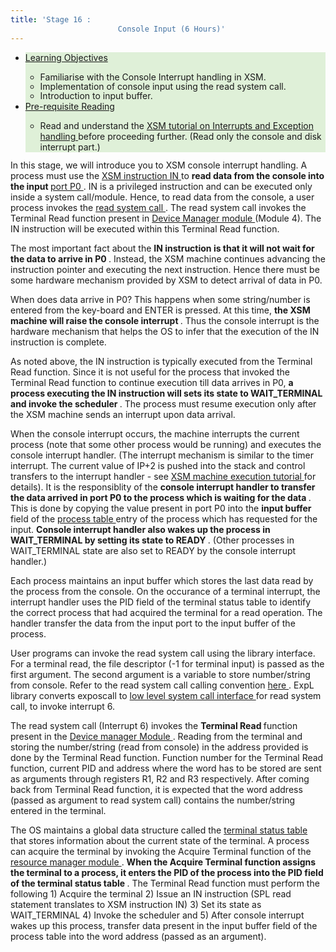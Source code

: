 ```yaml
---
title: 'Stage 16 :
                        Console Input (6 Hours)'
---
```

<div class="panel-collapse collapse" id="collapse16">
 <div class="panel-body">
  <!-- Begin Learning Objectives-->
  <div class="container col-md-12">
   <div class="section_area">
    <ul class="list-group">
     <li class="list-group-item" style="background:#dff0d8">
      <span class="fa fa-book">
      </span>
      <a data-toggle="collapse" href="#lo16">
       Learning
                                Objectives
      </a>
      <div class="panel-collapse expand" id="lo16">
       <ul>
        <li style="margin-bottom: -2px">
         <span class="fa fa-hand-o-right">
         </span>
         Familiarise with the Console Interrupt handling in XSM.
        </li>
        <li style="margin-bottom: -2px">
         <span class="fa fa-hand-o-right">
         </span>
         Implementation of console input using the read system call.
        </li>
        <li>
         <span class="fa fa-hand-o-right">
         </span>
         Introduction to input
                                    buffer.
        </li>
       </ul>
      </div>
     </li>
     <li class="list-group-item" style="background:#dff0d8">
      <span class="fa fa-book">
      </span>
      <a data-toggle="collapse" href="#lo16">
       Pre-requisite
                                Reading
      </a>
      <div class="panel-collapse expand" id="lo16">
       <ul>
        <li style="margin-bottom: -2px">
         <span class="fa fa-hand-o-right">
         </span>
         Read and understand the
         <a href="Tutorials/xsm_interrupts_tutorial.html#disk_and_console_interrupts" target="_blank">
          XSM tutorial on Interrupts and Exception handling
         </a>
         before
                                    proceeding further. (Read only the console and disk interrupt part.)
        </li>
       </ul>
      </div>
     </li>
    </ul>
   </div>
  </div>
  <!-- End Learning Objectives-->
  <p>
   In this stage, we will introduce you to XSM console interrupt handling. A process must use
                        the
   <a href="arch_spec-files/instruction_set.html">
    XSM instruction IN
   </a>
   to
   <b>
    read data from
                          the console into the input
   </b>
   <a href="arch_spec-files/machine_organisation.html" target="_blank">
    port
                          P0
   </a>
   . IN is a privileged instruction and can be executed only inside a system call/module.
                        Hence, to read data from the console, a user process invokes the
   <a href="os_spec-files/systemcallinterface.html" target="_blank">
    read system call
   </a>
   . The read system call invokes the Terminal Read
                        function present in
   <a href="os_modules/Module_4.html" target="_blank">
    Device Manager module
   </a>
   (Module 4). The IN instruction will be executed within this Terminal Read function.
  </p>
  <p>
   The most important fact about the
   <b>
    IN instruction is that it will not wait for the data to
                          arrive in P0
   </b>
   . Instead, the XSM machine continues advancing the instruction pointer and
                        executing the next instruction. Hence there must be some hardware mechanism provided by XSM to
                        detect arrival of data in P0.
  </p>
  <p>
   When does data arrive in P0? This happens when some string/number is entered from the
                        key-board and ENTER is pressed. At this time,
   <b>
    the XSM machine will raise the console
                          interrupt
   </b>
   . Thus the console interrupt is the hardware mechanism that helps the OS to
                        infer that the execution of the IN instruction is complete.
  </p>
  <p>
   As noted above, the IN instruction is typically executed from the Terminal Read function.
                        Since it is not useful for the process that invoked the Terminal Read function to continue
                        execution till data arrives in P0,
   <b>
    a process executing the IN instruction will sets its
                          state to WAIT_TERMINAL and invoke the scheduler
   </b>
   . The process must resume execution only
                        after the XSM machine sends an interrupt upon data arrival.
  </p>
  <p>
   When the console interrupt occurs, the machine interrupts the current process (note that some
                        other process would be running) and executes the console interrupt handler. (The interrupt
                        mechanism is similar to the timer interrupt. The current value of IP+2 is pushed into the stack
                        and control transfers to the interrupt handler - see
   <a href="Tutorials/xsm_interrupts_tutorial.html#disk_and_console_interrupts" target="_blank">
    XSM machine execution tutorial
   </a>
   for details).
                        It is the responsiblity of the
   <b>
    console interrupt handler to transfer the data arrived in
                          port P0 to the process which is waiting for the data
   </b>
   . This is done by copying the value
                        present in port P0 into the
   <b>
    input buffer
   </b>
   field of the
   <a href="os_design-files/process_table.html" target="_blank">
    process table
   </a>
   entry of the process which has requested for the input.
   <b>
    Console
                          interrupt handler also wakes up the process in WAIT_TERMINAL by setting its state to READY
   </b>
   .
                        (Other processes in WAIT_TERMINAL state are also set to READY by the console interrupt
                        handler.)
  </p>
  <p>
   Each process maintains an input buffer which stores the last data read by the process from the
                        console. On the occurance of a terminal interrupt, the interrupt handler uses the PID field of
                        the terminal status table to identify the correct process that had acquired the terminal for a
                        read operation. The handler transfer the data from the input port to the input buffer of the
                        process.
  </p>
  <p>
   User programs can invoke the read system call using the library interface. For a terminal
                        read, the file descriptor (-1 for terminal input) is passed as the first argument. The second
                        argument is a variable to store number/string from console. Refer to the read system call
                        calling convention
   <a href="os_spec-files/dynamicmemoryroutines.html" target="_blank">
    here
   </a>
   .
                        ExpL library converts exposcall to
   <a href="os_design-files/Sw_interface.html" target="_blank">
    low
                          level system call interface
   </a>
   for read system call, to invoke interrupt 6.
  </p>
  <p>
   The read system call (Interrupt 6) invokes the
   <b>
    Terminal Read
   </b>
   function present in the
   <a href="os_modules/Module_4.html" target="_blank">
    Device manager Module
   </a>
   . Reading from the
                        terminal and storing the number/string (read from console) in the address provided is done by
                        the Terminal Read function. Function number for the Terminal Read function, current PID and
                        address where the word has to be stored are sent as arguments through registers R1, R2 and R3
                        respectively. After coming back from Terminal Read function, it is expected that the word
                        address (passed as argument to read system call) contains the number/string entered in the
                        terminal.
  </p>
  <p>
   The OS maintains a global data structure called the
   <a href="os_design-files/mem_ds.html#ts_table">
    terminal
                          status table
   </a>
   that stores information about the current state of the terminal. A process
                        can acquire the terminal by invoking the Acquire Terminal function of the
   <a href="os_modules/Module_0.html">
    resource
                          manager module
   </a>
   .
   <b>
    When the Acquire Terminal function assigns the terminal to a process,
                          it enters the PID of the process into the PID field of the terminal status table
   </b>
   . The
                        Terminal Read function must perform the following 1) Acquire the terminal 2) Issue an IN
                        instruction (SPL read statement translates to XSM instruction IN) 3) Set its state as
                        WAIT_TERMINAL 4) Invoke the scheduler and 5) After console interrupt wakes up this process,
                        transfer data present in the input buffer field of the process table into the word address
                        (passed as an argument).
  </p>
  <!--
                           <p> When the data finally arrives, <b>the console interrupt handler must transfer the data (in port P0) into the input buffer of the process</b> in the <a href="os_design-files/process_table.html" target="_blank">process table</a>. Then the handler wakes up process waiting for the terminal.</p>

                          <p>  Finally, the read system call, after waking up from the WAIT_TERMINAL state, returns the input data in the buffer and passes this data to the user program that invoked the system call.  </p> -->
  Read about
  <a href="Tutorials/xsm_interrupts_tutorial.html" target="_blank">
   XSM interrupts
  </a>
  before proceeding further.
  <br/>
  <br/>
  <figure style="text-align: center;">
   <img src="img/roadmap/read.png" style="display:block;margin-left:auto;margin-right:auto"/>
   <br/>
   <figcaption>
    Control flow for
    <i>
     Read
    </i>
    system call
   </figcaption>
  </figure>
  <br/>
  <b>
   Implementation of read system call (interrupt 6 routine)
  </b>
  <br/>
  <br/>
  <ol style="list-style-type: decimal;margin-left: 2px">
   <li>
    Set the MODE FLAG in the process table of the current process to the system call number
                          which is 7 for read system call.
   </li>
   <li>
    Save the value of register SP as userSP.
    <div>
     <pre>alias userSP R0;
userSP=SP;</pre>
    </div>
   </li>
   <li>
    Store the value of register SP in the UPTR field of the
    <a href="os_design-files/process_table.html" target="_blank">
     process table
    </a>
    entry of the current process.
   </li>
   <li>
    Initialize SP (kernel stack pointer) to (user area page number)*512 -1.
   </li>
   <li>
    Retrieve the file descriptor from the user stack, stored at userSP-4.
   </li>
   <li>
    If the file descriptor is not -1
    <ol style="list-style-type: lower-roman;margin-left: 20px">
     <li>
      Store -1 as the return value in the user stack (at position userSP-1).
     </li>
    </ol>
   </li>
   <li>
    If the file descriptor is -1, implement below steps.
    <ol style="list-style-type: lower-roman; margin-left: 20px">
     <li>
      Retrieve the word address sent as an argument from the user stack (userSP-3).
     </li>
     <li>
      Push all the registers used till now in this interrupt.
     </li>
     <li>
      Save the function number of the Terminal Read function in the register R1. Save PID of
                              the current process and the word address obtained above in registers R2 and R3
                              respectively.
     </li>
     <li>
      Call device manager module.
     </li>
     <p style="text-indent: 0px">
      There is no return value for terminal Read.
     </p>
     <li>
      Restore the registers.
     </li>
     <li>
      Store 0 as return value in the user stack indicating success.
     </li>
    </ol>
   </li>
   <li>
    Reset the MODE FLAG in the process table to 0.
   </li>
   <li>
    Change SP back to user stack and return to the user mode.
   </li>
  </ol>
  <br/>
  <b>
   Modification to Device manager Module
  </b>
  <br/>
  <br/>
  <p style="text-indent: 0px">
   In previous stage we implemented Terminal Write function in module 4,
                        now we will add Terminal Read function.
  </p>
  <ol>
   <li>
    If function number in R1 corresponds to Terminal Read, then implement below steps.
   </li>
   <p style="text-indent: 0px">
    Calling Acquire Terminal function :-
   </p>
   <li>
    Push all the registers used till now using multipush.
   </li>
   <li>
    Initialize registers R1, R2 with function number of Acquire Terminal and PID of current
                          process respectively.
   </li>
   <li>
    Call resource manager module.
   </li>
   <li>
    Restore the registers using the multipop statement.
   </li>
   <li>
    Use read statement, for requesting to read from the terminal.
    <div>
     <pre>read;</pre>
    </div>
   </li>
   <li>
    Change the state of the current process to WAIT_TERMINAL.
   </li>
   <p style="text-indent: 0px">
    Invoking the Context Switch Module :-
   </p>
   <li>
    Push all the registers used till now.
   </li>
   <li>
    Invoke the scheduler.
   </li>
   <p style="text-indent: 0px">
    Following steps are executed after return from the scheduler
   </p>
   <li>
    Restore the registers using the multipop statement.
   </li>
   <li>
    The logical address of the word where the data has to be stored is in R3. Convert this
                          logical address to physical address.
   </li>
   <li>
    Store the value present in input buffer field of process table to the obtained physical
                          address of the word.
   </li>
   <li>
    Return to the caller.
   </li>
  </ol>
  <br/>
  <b>
   Implementation of
   <a href="os_design-files/term_handler.html" target="_blank">
    Console
                          Interrupt Handler
   </a>
  </b>
  <br/>
  <br/>
  <p style="text-indent: 0px">
   /* The console interrupt handler is entered while some other process
                        is executing in the user mode. The handler must switch to the kernel stack of that process, do
                        the interrupt handling, restore the user stack of the process that was running and return
                        control back to the process */
  </p>
  <ol style="list-style-type: decimal; margin-left: 2px">
   <li>
    Store the SP value in the UPTR field in the process table entry of the currently running
                          process.
   </li>
   <li>
    Initialize SP (kernel stack pointer) to (user area page number)*512 -1. //Switch to the
                          kernel stack.
   </li>
   <li>
    Backup the user context of the currently running process in the kernel stack as done in
                          timer interrupt routine.
   </li>
   <li>
    Get the PID of the process that has aqcuired the terminal from the
    <a href="os_design-files/mem_ds.html#ts_table" target="_blank">
     terminal status table
    </a>
    , Save this as reqPID.
   </li>
   <li>
    Using the reqPID obtained in the above step, get the corresponding process table entry.
   </li>
   <li>
    The input entered in the console is saved in port P0 by the XSM machine. Copy the value
                          present in P0 into the input buffer field of the process table entry obtained in the above
                          step.
   </li>
   <p style="text-indent: 0px">
    /*next release the terminal */
   </p>
   <li>
    Push the registers used in this interrupt.
   </li>
   <li>
    Initialize register R1 with function number for release terminal, R2 with reqPID (The
                          current process did not acquire the terminal. The process with reqPID as PID is holding the
                          terminal.)
   </li>
   <li>
    Call resource manager module.
   </li>
   <li>
    Ignore the return value and restore the registers pushed before.
   </li>
   <li>
    Restore the user context from the kernel stack as done in the timer interrupt routine.
   </li>
   <li>
    Change SP to UPTR field from the process table entry of the currently running process and
                          return to the user mode. //Switch back to user stack
   </li>
  </ol>
  <br/>
  <b>
   Modification to Boot Module
  </b>
  <br/>
  <br/>
  <ol style="list-style-type: decimal; margin-left: 2px">
   <li>
    Load console interrupt handler and interrupt 6 from disk to memory.
   </li>
   <li>
    Remove the initialization of the third process, as we will run only idle and init processes
                          in this stage.
   </li>
  </ol>
  <br/>
  <b>
   Making things work
  </b>
  <br/>
  <br/>
  <ol style="list-style-type: decimal;margin-left: 2px">
   <li>
    Compile and load boot module code, console interrupt and interrupt 6 using XFS interface.
   </li>
   <li>
    Write an ExpL program which reads two numbers from console and finds the GCD using
                          Euclidean's algorithm and print the GCD. Load this program as init program.
   </li>
  </ol>
  <br/>
  <div class="container col-md-12">
   <div class="section_area">
    <ul class="list-group">
     <li class="list-group-item">
      <a data-toggle="collapse" href="#collapseq8">
       <b>
        Q1.
       </b>
       Is it possible that, the running
                                process interrupted by the console interrupt be the same process that had acquired the
                                terminal for reading?
      </a>
      <div class="panel-collapse collapse" id="collapseq8">
       No, The process which has acquired the terminal will be in WAIT_TERMINAL state after
                                issuing a terminal read until the console interrupt occurs. Hence, this process will
                                not be scheduled until console interrupt changes it's state to READY.
      </div>
     </li>
    </ul>
   </div>
  </div>
  <p>
   <b style="color:#26A65B">
    Assignment 1:
   </b>
   Write an ExpL program to read N numbers in an array,
                      sort using bubble sort and print the sorted array to the terminal. Load this program as init
                      program and run the machine.
  </p>
  <p>
   <b style="color:#26A65B">
    Assignment 2:
   </b>
   Use the
   <a href="support_tools-files/xsm-simulator.html" target="_blank">
    XSM debugger
   </a>
   to print out the contents of the Terminal Status Table and the input buffer (by dumping process table entry of the process to which read was performed) before and after reading data from the input port to the input buffer of the process, inside the terminal interrupt handler.
  </p>
  <br/>
  <br/>
  <a data-toggle="collapse" href="#collapse16">
   <span class="fa fa-times">
   </span>
   Close
  </a>
 </div>
</div>
